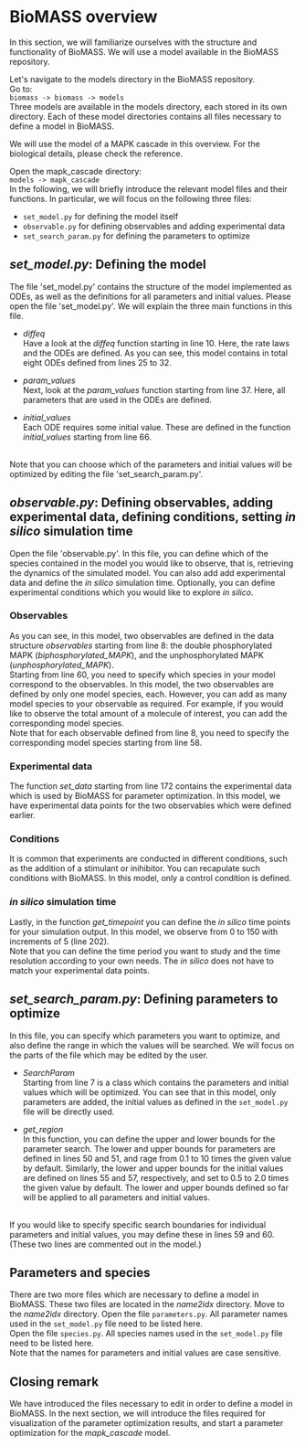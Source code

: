 # BioMASS overview
In this section, we will familiarize ourselves with the structure and functionality of BioMASS.
We will use a model available in the BioMASS repository.

Let's navigate to the models directory in the BioMASS repository. <br>
Go to: 
<br>
`
biomass -> biomass -> models 
`
<br>
Three models are available in the models directory, each stored in its own directory. 
Each of these model directories contains all files necessary to define a model in BioMASS. <br>

We will use the model of a MAPK cascade in this overview. For the biological details, please check the reference.

Open the mapk_cascade directory: <br>
`
models -> mapk_cascade
`
<br>
In the following, we will briefly introduce the relevant model files and their functions. In particular, we will focus on the following three files:
- `set_model.py` for defining the model itself
- `observable.py` for defining observables and adding experimental data
- `set_search_param.py` for defining the parameters to optimize


## *set_model.py*: Defining the model 

The file 'set_model.py' contains the structure of the model implemented as ODEs, as well as the definitions for all parameters and initial values. Please open the file 'set_model.py'. We will explain the three main functions in this file.

- *diffeq* <br>
Have a look at the *diffeq* function  starting in line 10. Here, the rate laws and the ODEs are defined. As you can see, this model contains in total eight ODEs defined from lines 25 to 32. 

- *param_values* <br>
Next, look at the *param_values* function starting from line 37. Here, all parameters that are used in the ODEs are defined.

- *initial_values* <br>
Each ODE requires some initial value. These are defined in the function *initial_values* starting from line 66.
<br>
Note that you can choose which of the parameters and initial values will be optimized by editing the file 'set_search_param.py'.

## *observable.py*: Defining observables, adding experimental data, defining conditions, setting *in silico* simulation time
Open the file 'observable.py'. In this file, you can define which of the species contained in the model you would like to observe, that is, retrieving the dynamics of the simulated model. You can also add add experimental data and define the *in silico* simulation time. Optionally, you can define experimental conditions which you would like to explore *in silico*. 

### Observables
As you can see, in this model, two observables are defined in the data structure *observables* starting from line 8: the double phosphorylated MAPK (*biphosphorylated_MAPK*), and the unphosphorylated MAPK (*unphosphorylated_MAPK*). 
<br>
Starting from line 60, you need to specify which species in your model correspond to the observables. In this model, the two observables are defined by only one model species, each. However, you can add as many model species to your observable as required. For example, if you would like to observe the total amount of a molecule of interest, you can add the corresponding model species.
<br>
Note that for each observable defined from line 8, you need to specify the corresponding model species starting from line 58.

### Experimental data
The function *set_data* starting from line 172 contains the experimental data which is used by BioMASS for parameter optimization. In this model, we have experimental data points for the two observables which were defined earlier.

### Conditions
It is common that experiments are conducted in different conditions, such as the addition of a stimulant or inihibitor. You can recapulate such conditions with BioMASS. In this model, only a control condition is defined. 

### *in silico* simulation time
Lastly, in the function *get_timepoint* you can define the *in silico* time points for your simulation output. In this model, we observe from 0 to 150 with increments of 5 (line 202). 
<br> 
Note that you can define the time period you want to study and the time resolution according to your own needs. The *in silico* does not have to match your experimental data points.

## *set_search_param.py*: Defining parameters to optimize
In this file, you can specify which parameters you want to optimize, and also define the range in which the values will be searched. We will focus on the parts of the file which may be edited by the user.

- *SearchParam* <br>
Starting from line 7 is a class which contains the parameters and initial values which will be optimized. You can see that in this model, only parameters are added, the initial values as defined in the `set_model.py` file will be directly used.

- *get_region* <br>
In this function, you can define the upper and lower bounds for the parameter search. The lower and upper bounds for parameters are defined in lines 50 and 51, and rage from 0.1 to 10 times the given value by default. Similarly, the lower and upper bounds for the initial values are defined on lines 55 and 57, respectively, and set to 0.5 to 2.0 times the given value by default. The lower and upper bounds defined so far will be applied to all parameters and initial values.
<br>
If you would like to specify specific search boundaries for individual parameters and initial values, you may define these in lines 59 and 60. (These two lines are commented out in the model.)

## Parameters and species
There are two more files which are necessary to define a model in BioMASS. These two files are located in the *name2idx* directory. 
Move to the *name2idx* directory. 
Open the file `parameters.py`.
All parameter names used in the `set_model.py` file need to be listed here.
<br> 
Open the file `species.py`. All species names used in the `set_model.py` file need to be listed here.
<br>
Note that the names for parameters and initial values are case sensitive.

## Closing remark
We have introduced the files necessary to edit in order to define a model in BioMASS. In the next section, we will introduce the files required for visualization of the parameter optimization results, and start a parameter optimization for the *mapk_cascade* model.

